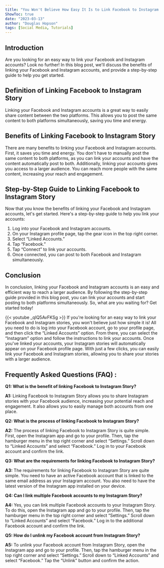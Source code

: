 ```yaml
---
title: "You Won't Believe How Easy It Is to Link Facebook to Instagram Story - Here's How!"
ShowToc: true 
date: "2023-03-13"
author: "Douglas Hopson" 
tags: [Social Media, Tutorials]
---
```

## Introduction
Are you looking for an easy way to link your Facebook and Instagram accounts? Look no further! In this blog post, we'll discuss the benefits of linking your Facebook and Instagram accounts, and provide a step-by-step guide to help you get started.

## Definition of Linking Facebook to Instagram Story
Linking your Facebook and Instagram accounts is a great way to easily share content between the two platforms. This allows you to post the same content to both platforms simultaneously, saving you time and energy.

## Benefits of Linking Facebook to Instagram Story
There are many benefits to linking your Facebook and Instagram accounts. First, it saves you time and energy. You don't have to manually post the same content to both platforms, as you can link your accounts and have the content automatically post to both. Additionally, linking your accounts gives you access to a larger audience. You can reach more people with the same content, increasing your reach and engagement.

## Step-by-Step Guide to Linking Facebook to Instagram Story
Now that you know the benefits of linking your Facebook and Instagram accounts, let's get started. Here's a step-by-step guide to help you link your accounts:

1. Log into your Facebook and Instagram accounts.
2. On your Instagram profile page, tap the gear icon in the top right corner.
3. Select “Linked Accounts.”
4. Tap “Facebook.”
5. Tap “Connect” to link your accounts.
6. Once connected, you can post to both Facebook and Instagram simultaneously.

## Conclusion
In conclusion, linking your Facebook and Instagram accounts is an easy and efficient way to reach a larger audience. By following the step-by-step guide provided in this blog post, you can link your accounts and start posting to both platforms simultaneously. So, what are you waiting for? Get started today!

{{< youtube _qIQ5AvFKSg >}} 
If you're looking for an easy way to link your Facebook and Instagram stories, you won't believe just how simple it is! All you need to do is log into your Facebook account, go to your profile page, and then click the “Linked Accounts” option. From there, you can select the “Instagram” option and follow the instructions to link your accounts. Once you've linked your accounts, your Instagram stories will automatically appear on your Facebook profile page. With just a few clicks, you can easily link your Facebook and Instagram stories, allowing you to share your stories with a larger audience.

## Frequently Asked Questions (FAQ) :
**Q1: What is the benefit of linking Facebook to Instagram Story?**

**A1:** Linking Facebook to Instagram Story allows you to share Instagram stories with your Facebook audience, increasing your potential reach and engagement. It also allows you to easily manage both accounts from one place.

**Q2: What is the process of linking Facebook to Instagram Story?**

**A2:** The process of linking Facebook to Instagram Story is quite simple. First, open the Instagram app and go to your profile. Then, tap the hamburger menu in the top right corner and select “Settings.” Scroll down to “Linked Accounts” and select “Facebook.” Log in to your Facebook account and confirm the link.

**Q3: What are the requirements for linking Facebook to Instagram Story?**

**A3:** The requirements for linking Facebook to Instagram Story are quite simple. You need to have an active Facebook account that is linked to the same email address as your Instagram account. You also need to have the latest version of the Instagram app installed on your device.

**Q4: Can I link multiple Facebook accounts to my Instagram Story?**

**A4:** Yes, you can link multiple Facebook accounts to your Instagram Story. To do this, open the Instagram app and go to your profile. Then, tap the hamburger menu in the top right corner and select “Settings.” Scroll down to “Linked Accounts” and select “Facebook.” Log in to the additional Facebook account and confirm the link.

**Q5: How do I unlink my Facebook account from Instagram Story?**

**A5:** To unlink your Facebook account from Instagram Story, open the Instagram app and go to your profile. Then, tap the hamburger menu in the top right corner and select “Settings.” Scroll down to “Linked Accounts” and select “Facebook.” Tap the “Unlink” button and confirm the action.


